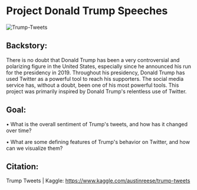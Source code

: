 # Project Donald Trump Speeches

![Trump-Tweets](https://user-images.githubusercontent.com/72619886/141006864-abffb6f8-c102-4bf8-a11b-565b56a2c956.jpg)

## Backstory:
There is no doubt that Donald Trump has been a very controversial and polarizing figure in the United States, especially since he announced his run for the presidency in 2019.
Throughout his presidency, Donald Trump has used Twitter as a powerful tool to reach his supporters. The social media service has, without a doubt, been one of his most powerful tools.
This project was primarily inspired by Donald Trump's relentless use of Twitter.

## Goal:

•	What is the overall sentiment of Trump's tweets, and how has it changed over time?                     

•	What are some defining features of Trump's behavior on Twitter, and how can we visualize them?

## Citation:
Trump Tweets | Kaggle:
https://www.kaggle.com/austinreese/trump-tweets

